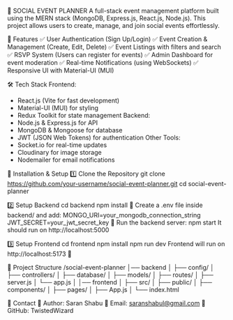 📌 SOCIAL EVENT PLANNER
A full-stack event management platform built using the MERN stack (MongoDB, Express.js, React.js, Node.js). This project allows users to create, manage, and join social events effortlessly.

🌟 Features
✅ User Authentication (Sign Up/Login)
✅ Event Creation & Management (Create, Edit, Delete)
✅ Event Listings with filters and search
✅ RSVP System (Users can register for events)
✅ Admin Dashboard for event moderation
✅ Real-time Notifications (using WebSockets)
✅ Responsive UI with Material-UI (MUI)

🛠 Tech Stack
Frontend:
- React.js (Vite for fast development)
- Material-UI (MUI) for styling
- Redux Toolkit for state management
Backend:
- Node.js & Express.js for API
- MongoDB & Mongoose for database
- JWT (JSON Web Tokens) for authentication
Other Tools:
- Socket.io for real-time updates
- Cloudinary for image storage
- Nodemailer for email notifications

🚀 Installation & Setup
1️⃣ Clone the Repository
git clone https://github.com/your-username/social-event-planner.git
cd social-event-planner

2️⃣ Setup Backend
cd backend
npm install
🔹 Create a .env file inside backend/ and add:
MONGO_URI=your_mongodb_connection_string
JWT_SECRET=your_jwt_secret_key
🔹 Run the backend server:
npm start
It should run on http://localhost:5000

3️⃣ Setup Frontend
cd frontend
npm install
npm run dev
Frontend will run on http://localhost:5173 🚀

📂 Project Structure
/social-event-planner
│── backend
│   ├── config/
│   ├── controllers/
│   ├── database/
│   ├── models/
│   ├── routes/
│   ├── server.js
│   └── app.js
│
│── frontend
│   ├── src/
│   ├── public/
│   ├── components/
│   ├── pages/
│   ├── App.js
│   └── index.html

📧 Contact
📌 Author: Saran Shabu
📌 Email: saranshabul@gmail.com
📌 GitHub: TwistedWizard



